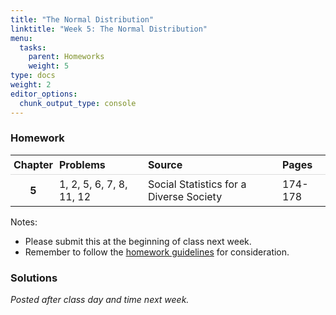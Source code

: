 ```yaml
---
title: "The Normal Distribution"
linktitle: "Week 5: The Normal Distribution"
menu:
  tasks:
    parent: Homeworks
    weight: 5
type: docs
weight: 2
editor_options: 
  chunk_output_type: console
---
```

<script src="/rmarkdown-libs/kePrint/kePrint.js"></script>
<link href="/rmarkdown-libs/lightable/lightable.css" rel="stylesheet" />



<style>
span.boxed {
  border: 0px solid #FFFFFF;
  padding: 5px;
  color: #FFFFFF;
  background-color: #005b96;
  display: inline;
} 

table {
   margin-left: auto;
   margin-right: auto;
}

table thead th { border-bottom: 1px solid #ddd; 
}

th, td { padding: 5px; 
}

tr:nth-child(even) { background: #ffffff; 
}
</style>

### Homework


<center>
<table>
 <thead>
  <tr>
   <th style="text-align:center;"> Chapter </th>
   <th style="text-align:left;"> Problems </th>
   <th style="text-align:left;"> Source </th>
   <th style="text-align:left;"> Pages </th>
  </tr>
 </thead>
<tbody>
  <tr>
   <td style="text-align:center;font-weight: bold;"> 5 </td>
   <td style="text-align:left;"> 1, 2, 5, 6, 7, 8, 11, 12 </td>
   <td style="text-align:left;"> Social Statistics for a Diverse Society </td>
   <td style="text-align:left;"> 174-178 </td>
  </tr>
</tbody>
</table>
</center>

Notes: 

- Please submit this at the beginning of class next week.
- Remember to follow the [homework guidelines](/tasks/#homeworks) for consideration.

<!--
to the Submission Portal on [ecampus](https://ecampus.wvu.edu/){target="_blank"} by 11:59 PM next Wednesday.<br>
-->


### Solutions

*Posted after class day and time next week.*

<!--


### Week 5 Problem Set




<details><summary>1</summary>
<p>





a. We are looking the area under the curve greater than `\(8\)`.
<img src="/tasks/05-tasks_files/figure-html/unnamed-chunk-5-1.png" width="40%" />
The `\(z\)`-score for a person who watches more than 8 hr/day is given by
`\begin{aligned}
z &= \dfrac{8-2.97}{3.00}\\\\
&\approx 1.68
\end{aligned}`
So <span class="boxed">$z \approx 1.68$</span>.

b. We are looking the area under the curve less than `\(5\)`.
<img src="/tasks/05-tasks_files/figure-html/unnamed-chunk-6-1.png" width="40%" />
The `\(z\)`-score for a person who watches less than 5 hr/day is given by
`\begin{aligned}
z &= \dfrac{5-2.97}{3.00}\\\\
&\approx 0.68
\end{aligned}`
So <span class="boxed">$z \approx 0.68$</span>. Since the area between `\(z=0.68\)` and `\(z=0\)` is `\(0.2517\)`, we have `\(0.5000+0.2517=0.7517\)`. This implies that `\(0.7517\cdot 1014 \approx\)` <span class="boxed">$762$ or `\(763\)` people watch television less than 5 hours/day</span>.

c. We have
`\begin{aligned}
Y&=2.97+1\cdot 3\\
&= 5.97
\end{aligned}`
implying that <span class="boxed">5.97</span> television hr/day corresponds to a `\(z\)`-score of `\(+1\)`.

d. We are looking at the area between `\(1\)` and `\(6\)`.
<img src="/tasks/05-tasks_files/figure-html/unnamed-chunk-7-1.png" width="40%" />
The `\(z\)`-score for a person who watches more than 1 hr/day is given by
`\begin{aligned}
z &= \dfrac{1-2.97}{3.00}\\\\
&\approx -0.66
\end{aligned}`
with the area between the mean and `\(z=0.66\)` found to be `\(0.2454\)`.
<br>
The `\(z\)`-score for a person who watches less than 6 hr/day is given by
`\begin{aligned}
z &= \dfrac{6-2.97}{3.00}\\\\
&\approx 1.01
\end{aligned}`
with the area between the mean and `\(z=1.01\)` found to be `\(0.3438\)`.<br><br>
So the percentage of people who watch between 1 hr/day and 6 hr/day of television can be found by `\(0.2454 + 0.3438 = 0.5892\)`, or about <span class="boxed">$59\%$</span>.

</p>
</details>

<details><summary>2</summary>
<p>





a. The 95th percentile, or `\(0.9500\)` is approximately equivalent to `\(z=1.65\)`. So the number of women needing shelter is
`\begin{aligned}
Y&= 250+1.65\cdot 75\\
&= 373.75
\end{aligned}`
or about `\(374\)` women. Since this figure exceeds the total capacity of 350, there will <span class="boxed">not be enough space for all abused women on 95% of all nights</span>. at minimum, the city needs <span class="boxed">$374$</span> beds.

b. We are looking the area under the curve greater than `\(220\)`.
<img src="/tasks/05-tasks_files/figure-html/unnamed-chunk-10-1.png" width="40%" />
The `\(z\)`-score for exceeding the capacity is given by
`\begin{aligned}
z &= \dfrac{220-250}{75}\\\\
&\approx -0.40
\end{aligned}`
The area below this value is `\(0.3446\)`, so the area exceeding this is `\(1 – 0.3446 = 0.6554\)`, or about <span class="boxed">$66\%$ of all nights</span> the number of women seeking shelter will exceed the capacity of 220.  

</details>
</p>

<details><summary>5</summary>
<p>

a. We are looking at the area between `\(12\)` and `\(16\)` for the Working class.
<img src="/tasks/05-tasks_files/figure-html/unnamed-chunk-11-1.png" width="40%" />
The `\(z\)`-score for a person with more than 12 years of education is given by
`\begin{aligned}
z &= \dfrac{12-13.05}{2.77}\\\\
&\approx -0.38
\end{aligned}`
with the area between the mean and `\(z=-0.38\)` found to be `\(0.1480\)`.<br><br>
The `\(z\)`-score for a person who watches less than 16 years of education is given by
`\begin{aligned}
z &= \dfrac{16-13.05}{2.77}\\\\
&\approx 1.06
\end{aligned}`
with the area between the mean and `\(z=1.06\)` found to be `\(0.3554\)`.<br><br> 
So the proportion of **working-class respondents** with 12–16 years of education can be found by `\(0.1480 + 0.3554 =\)` <span class="boxed">$0.5034$</span>.<br><br>
We are still looking at the area between `\(12\)` and `\(16\)` for the Upper class.
<img src="/tasks/05-tasks_files/figure-html/unnamed-chunk-12-1.png" width="40%" />
The `\(z\)`-score for a person with more than 12 years of education is given by
`\begin{aligned}
z &= \dfrac{12-15.48}{2.76}\\\\
&\approx -1.26
\end{aligned}`
with the area between the mean and `\(z=-1.26\)` found to be `\(0.3962\)`.<br><br>
The `\(z\)`-score for a person who watches less than 16 years of education is given by
`\begin{aligned}
z &= \dfrac{16-15.48}{2.67}\\\\
&\approx 0.19
\end{aligned}`
with the area between the mean and `\(z=0.19\)` found to be `\(0.0753\)`.<br><br>
So the proportion of **upper-class respondents** with 12–16 years of education can be found by `\(0.3962 + 0.0753 =\)` <span class="boxed">$0.4715$</span>.

b. We are looking the area under the curve greater than `\(16\)`.
<img src="/tasks/05-tasks_files/figure-html/unnamed-chunk-13-1.png" width="40%" />
For working-class respondents, the `\(z\)`-score is given by
`\begin{aligned}
z &= \dfrac{16-12.05}{2.77}\\\\
&\approx 1.06
\end{aligned}`
The area between `\(z=1.06\)` and the tail is `\(0.1446\)` thus implying the probability of a **working-class respondent** having more than 16 years of education is <span class="boxed">$14.46\%$</span>.<br><br>
For middle-class respondents, the `\(z\)`-score is given by
`\begin{aligned}
z &= \dfrac{16-14.56}{2.95}\\\\
&\approx 0.49
\end{aligned}`
The area between `\(z=0.49\)` and the tail is `\(0.3121\)` thus implying the probability of a **middle-class respondent** having more than 16 years of education is <span class="boxed">$31.21\%$</span>.

c. We are looking the area under the curve less than `\(10\)`.
<img src="/tasks/05-tasks_files/figure-html/unnamed-chunk-14-1.png" width="40%" />
For middle-class respondents, the `\(z\)`-score is given by
`\begin{aligned}
z &= \dfrac{16-14.56}{2.95}\\\\
&\approx 0.49
\end{aligned}`
The area beyond `\(z=0.63\)` and the tail is `\(0.2643\)` thus implying the probability of a **lower-class respondent** having more less 10 years of education is <span class="boxed">$26.43\%$</span>.

</details>
</p>

<details><summary>6</summary>
<p>





a. We are looking the area under the curve greater than `\(625\)`.
<img src="/tasks/05-tasks_files/figure-html/unnamed-chunk-17-1.png" width="40%" />
For these high school graduates, the `\(z\)`-score is given by
`\begin{aligned}
z &= \dfrac{625-536}{102}\\\\
&\approx 0.87
\end{aligned}`
The area beyond `\(z=0.87\)` and the tail is `\(0.1992\)` thus implying the probability that a **high school graduate** having earning a score of more than 625 is <span class="boxed">$19.92\%$</span>.

b. We are looking the area under the curve between than `\(400\)` and `\(625\)`.
<img src="/tasks/05-tasks_files/figure-html/unnamed-chunk-18-1.png" width="40%" />
For these high school graduates, the `\(z\)`-score for 625 is given by
`\begin{aligned}
z &= \dfrac{625-536}{102}\\\\
&\approx 0.87
\end{aligned}`
The area between the mean and `\(z=0.87\)` is `\(0.3087\)`.<br><br>
For these high school graduates, the `\(z\)`-score for 400 is given by
`\begin{aligned}
z &= \dfrac{400-536}{102}\\\\
&\approx -1.33
\end{aligned}`
The area between$z=-1.33$ and the mean is `\(0.4082\)`.<br><br>
Summing these proportions yields `\(0.3087+0.4082=0.7168\)`, or <span class="boxed">$71.68\%$</span> of the high school graduates earned a score between 400 and 625.

c. The 20th percentile, or `\(0.2000\)` is equivalent to `\(z=-0.84\)`. Thus the SAT ERW equivalency can be found by `\(536-0.84\cdot 102=450.32\)`, or a score of <span class="boxed">$450$</span>.

</details>
</p>

<details><summary>7</summary>
<p>





a. We have 
`\begin{aligned}
z &= \dfrac{150-100}{15}
&\approx 3.33
\end{aligned}`
or <span class="boxed">$z\approx 3.33$</span>.

b. We are looking the area under the curve greater than `\(150\)`.
<img src="/tasks/05-tasks_files/figure-html/unnamed-chunk-21-1.png" width="40%" />
The area beyond `\(z=3.33\)` is `\(0.0004\)` implying that the percentage of scores above 150 is <span class="boxed">$0.04\%$</span>^[Which is the reason you don't notice any shading in the plot]. 

c. We are looking at the area between `\(85\)` and `\(150\)`.
<img src="/tasks/05-tasks_files/figure-html/unnamed-chunk-22-1.png" width="40%" />
The `\(z\)`-score for a score of 85 is
`\begin{aligned}
z &= \dfrac{85-100}{15}\\\\
&\approx -1
\end{aligned}`
with the area between `\(z=-1\)` and the mean found to be `\(0.3413\)`.
<br>
The `\(z\)`-score for a score of 150 is
`\begin{aligned}
z &= \dfrac{150-100}{15}
&\approx 3.33
\end{aligned}`
with the area between the mean and `\(z=3.33\)` found to be `\(0.4996\)`.<br><br>
So the `\(0.3413 + 0.4996 = 0.8409\)`, or about <span class="boxed">$84\%$</span> of scores fall between `\(85\)` and `\(150\)`.

d. Scoring in the 95th percentile means that 95% of the sample scored below this level. This outcome can be calculated by `\(100 + 1.65\cdot 15 = 124.75\)`. So the IQ score that is associated with the 95th percentile is <span class="boxed">$124.75$</span>.

</details>
</p>


<details><summary>8</summary>
<p>





a. We are looking the area under the curve less than `\(400\)`.
<img src="/tasks/05-tasks_files/figure-html/unnamed-chunk-25-1.png" width="40%" />
For these high school graduates, the `\(z\)`-score is given by
`\begin{aligned}
z &= \dfrac{400-531}{114}\\\\
&\approx -1.15
\end{aligned}`
The area beyond `\(z=-1.15\)` and the tail is `\(0.1251\)` thus implying that about <span class="boxed">$12.51\%$</span>of **high school graduates** hearned a score less than 400.

b. We are looking the area under the curve between than `\(600\)` and `\(700\)`.
<img src="/tasks/05-tasks_files/figure-html/unnamed-chunk-26-1.png" width="40%" />
For these high school graduates, the `\(z\)`-score for 600 is given by
`\begin{aligned}
z &= \dfrac{600-531}{114}\\\\   
&\approx 0.61
\end{aligned}`
The area between the mean and `\(z=0.61\)` is `\(0.2291\)`.<br><br>
For these high school graduates, the `\(z\)`-score for 700 is given by
`\begin{aligned}
z &= \dfrac{700-531}{114}\\\\
&\approx 1.48
\end{aligned}`
The area between `\(z=1.48\)` and the mean is `\(0.4306\)`.<br><br>
Subtracting these proportions yields `\(0.4306-0.2291=0.2015\)`, or <span class="boxed">$20.15\%$</span> of the high school graduates earned a score between 600 and 700

c. For an earned score of `\(725\)` which is greater than the mean, we have
<img src="/tasks/05-tasks_files/figure-html/unnamed-chunk-27-1.png" width="40%" />
From this we can calculate the `\(z\)`-score as 
`\begin{aligned}
z &= \dfrac{725-531}{114}\\\\   
&\approx 1.70
\end{aligned}`
The area beyond `\(z=1.70\)` is `\(0.0466\)`. So the percentile rank may be found by 
`\(1.000-0.0466 = 0.9535\)`, or `\(95.35\%\)` which implies the <span class="boxed">96th percentile</span>.

</details>
</p>

<details><summary>11</summary>
<p>





a. For an earned score of `\(990\)` which is greater than the mean, we have
<img src="/tasks/05-tasks_files/figure-html/unnamed-chunk-30-1.png" width="40%" />
From this we can calculate the `\(z\)`-score as 
`\begin{aligned}
z &= \dfrac{990-981}{27.3}\\\\   
&\approx 0.33
\end{aligned}`
The area beyond `\(z=0.33\)` is `\(0.3707\)`. So the percentile rank may be found by 
`\(1.000-0.3707 = 0.6293\)`, or `\(62.93\%\)` which implies the 62nd percentile. So the team is <span class="boxed">not in the upper quartile</span>.

b. For the top 25%, or `\(0.0025\)`, the area beyond `\(z\)` is approximated by `\(z = 0.67\)`. The cutoff score is then `\(981+0.67\cdot 27.3\approx\)` <span class="boxed">$999.29$</span>.

c. As noted above, <span class="boxed">$z = 0.67$</span>.

</details>
</p>

<details><summary>12</summary>
<p>

a. For **Team A** an ***eligibility criterion*** score of `\(971\)` is given by
<img src="/tasks/05-tasks_files/figure-html/unnamed-chunk-31-1.png" width="40%" />
From this we can calculate the `\(z\)`-score as 
`\begin{aligned}
z &= \dfrac{971-983}{33}\\\\   
&\approx -0.36
\end{aligned}`
For **Team A** a ***retention criterion*** score of `\(958\)` is given by
<img src="/tasks/05-tasks_files/figure-html/unnamed-chunk-32-1.png" width="40%" />
From this we can calculate the `\(z\)`-score as 
`\begin{aligned}
z &= \dfrac{958-976}{34.9}\\\\   
&\approx -0.52
\end{aligned}`
For **Team B** an ***eligibility criterion*** score of `\(987\)` is given by
<img src="/tasks/05-tasks_files/figure-html/unnamed-chunk-33-1.png" width="40%" />
From this we can calculate the `\(z\)`-score as 
`\begin{aligned}
z &= \dfrac{987-983}{33}\\\\   
&\approx 0.12
\end{aligned}`
For **Team B** a ***retention criterion*** score of `\(970\)` is given by
<img src="/tasks/05-tasks_files/figure-html/unnamed-chunk-34-1.png" width="40%" />
From this we can calculate the `\(z\)`-score as 
`\begin{aligned}
z &= \dfrac{970-976}{34.9}\\\\   
&\approx -0.17
\end{aligned}`
So <span class="boxed">Team B is better on both eligibility and retention than Team A</span>. 

b. For **Team B** a ***retention criterion*** score of `\(z=-0.17\)` is below the mean and the corresponding proportion can be viewed by
<img src="/tasks/05-tasks_files/figure-html/unnamed-chunk-35-1.png" width="40%" />
which is the area between `\(z\)` and the tail, or <span class="boxed">$0.4325$</span>.

c. For **Team A** an ***eligibility criterion*** score of `\(z=-0.36\)` is below the mean and the corresponding proportion can be viewed by
<img src="/tasks/05-tasks_files/figure-html/unnamed-chunk-36-1.png" width="40%" />
which is the area between `\(z\)` and the tail, or `\(0.3594\)` implying about the <span class="boxed">35th percentile</span>.

</details>
</p>
-->

